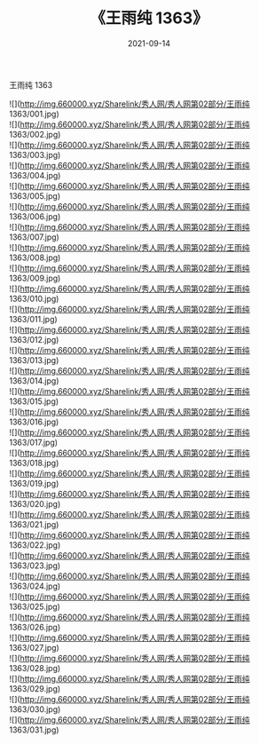 ﻿---
layout: post
title:  《王雨纯 1363》
date:   2021-09-14
img: http://img.660000.xyz/Sharelink/秀人网/秀人网第02部分/王雨纯 1363/000.jpg
categories: [美女, 清纯, 唯美]
---

王雨纯 1363

  ![](http://img.660000.xyz/Sharelink/秀人网/秀人网第02部分/王雨纯 1363/001.jpg) <br> ![](http://img.660000.xyz/Sharelink/秀人网/秀人网第02部分/王雨纯 1363/002.jpg) <br> ![](http://img.660000.xyz/Sharelink/秀人网/秀人网第02部分/王雨纯 1363/003.jpg) <br> ![](http://img.660000.xyz/Sharelink/秀人网/秀人网第02部分/王雨纯 1363/004.jpg) <br> ![](http://img.660000.xyz/Sharelink/秀人网/秀人网第02部分/王雨纯 1363/005.jpg) <br> ![](http://img.660000.xyz/Sharelink/秀人网/秀人网第02部分/王雨纯 1363/006.jpg) <br> ![](http://img.660000.xyz/Sharelink/秀人网/秀人网第02部分/王雨纯 1363/007.jpg) <br> ![](http://img.660000.xyz/Sharelink/秀人网/秀人网第02部分/王雨纯 1363/008.jpg) <br> ![](http://img.660000.xyz/Sharelink/秀人网/秀人网第02部分/王雨纯 1363/009.jpg) <br> ![](http://img.660000.xyz/Sharelink/秀人网/秀人网第02部分/王雨纯 1363/010.jpg) <br> ![](http://img.660000.xyz/Sharelink/秀人网/秀人网第02部分/王雨纯 1363/011.jpg) <br> ![](http://img.660000.xyz/Sharelink/秀人网/秀人网第02部分/王雨纯 1363/012.jpg) <br> ![](http://img.660000.xyz/Sharelink/秀人网/秀人网第02部分/王雨纯 1363/013.jpg) <br> ![](http://img.660000.xyz/Sharelink/秀人网/秀人网第02部分/王雨纯 1363/014.jpg) <br> ![](http://img.660000.xyz/Sharelink/秀人网/秀人网第02部分/王雨纯 1363/015.jpg) <br> ![](http://img.660000.xyz/Sharelink/秀人网/秀人网第02部分/王雨纯 1363/016.jpg) <br> ![](http://img.660000.xyz/Sharelink/秀人网/秀人网第02部分/王雨纯 1363/017.jpg) <br> ![](http://img.660000.xyz/Sharelink/秀人网/秀人网第02部分/王雨纯 1363/018.jpg) <br> ![](http://img.660000.xyz/Sharelink/秀人网/秀人网第02部分/王雨纯 1363/019.jpg) <br> ![](http://img.660000.xyz/Sharelink/秀人网/秀人网第02部分/王雨纯 1363/020.jpg) <br> ![](http://img.660000.xyz/Sharelink/秀人网/秀人网第02部分/王雨纯 1363/021.jpg) <br> ![](http://img.660000.xyz/Sharelink/秀人网/秀人网第02部分/王雨纯 1363/022.jpg) <br> ![](http://img.660000.xyz/Sharelink/秀人网/秀人网第02部分/王雨纯 1363/023.jpg) <br> ![](http://img.660000.xyz/Sharelink/秀人网/秀人网第02部分/王雨纯 1363/024.jpg) <br> ![](http://img.660000.xyz/Sharelink/秀人网/秀人网第02部分/王雨纯 1363/025.jpg) <br> ![](http://img.660000.xyz/Sharelink/秀人网/秀人网第02部分/王雨纯 1363/026.jpg) <br> ![](http://img.660000.xyz/Sharelink/秀人网/秀人网第02部分/王雨纯 1363/027.jpg) <br> ![](http://img.660000.xyz/Sharelink/秀人网/秀人网第02部分/王雨纯 1363/028.jpg) <br> ![](http://img.660000.xyz/Sharelink/秀人网/秀人网第02部分/王雨纯 1363/029.jpg) <br> ![](http://img.660000.xyz/Sharelink/秀人网/秀人网第02部分/王雨纯 1363/030.jpg) <br> ![](http://img.660000.xyz/Sharelink/秀人网/秀人网第02部分/王雨纯 1363/031.jpg) <br>